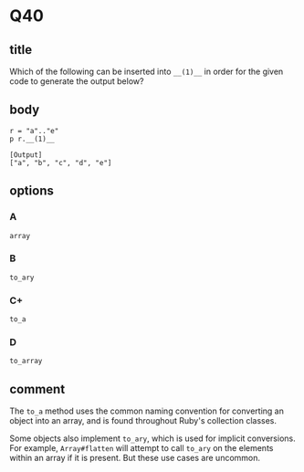 # Q40

## title

Which of the following can be inserted into `__(1)__` in order for the given code to generate the output below?

## body

```
r = "a".."e"
p r.__(1)__

[Output]
["a", "b", "c", "d", "e"]
```

## options

### A

`array`

### B

`to_ary`

### C+

`to_a`

### D

`to_array`

## comment

The `to_a` method uses the common naming convention for converting an object into an array, and is found throughout Ruby's collection classes.

Some objects also implement `to_ary`, which is used for implicit conversions. For example, `Array#flatten` will attempt to call `to_ary` on the elements within an array if it is present. But these use cases are uncommon.
